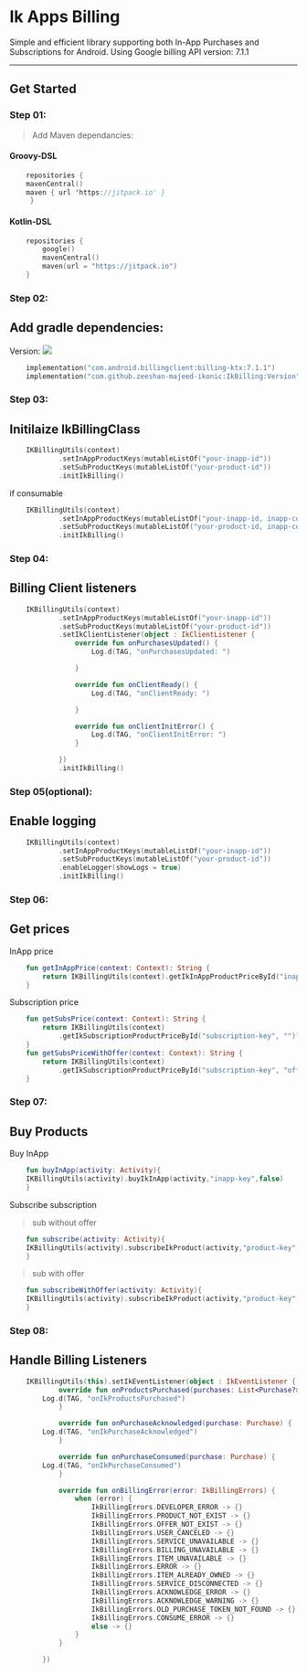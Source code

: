# Ik Apps Billing

Simple and efficient library supporting both In-App Purchases and Subscriptions for Android. Using Google billing API version: 7.1.1

---

## **Get Started** 

### Step 01:

> Add Maven dependancies:

#### Groovy-DSL

```kotlin 
    repositories {
	mavenCentral()
	maven { url 'https://jitpack.io' }
     }
```
#### Kotlin-DSL

```kotlin 
    repositories {
        google()
        mavenCentral()
        maven(url = "https://jitpack.io")
    }
```

### Step 02:

## Add gradle dependencies:
Version: [![](https://jitpack.io/v/zeeshan-majeed-ikonci/IkBilling.svg)](https://jitpack.io/#zeeshan-majeed-ikonci/IkBilling)

```kotlin 
    implementation("com.android.billingclient:billing-ktx:7.1.1")
    implementation("com.github.zeeshan-majeed-ikonic:IkBilling:Version")
```

### Step 03:

## Initilaize IkBillingClass

```kotlin 
    IKBillingUtils(context)
            .setInAppProductKeys(mutableListOf("your-inapp-id"))
            .setSubProductKeys(mutableListOf("your-product-id"))
            .initIkBilling()
```

 if consumable 

```kotlin 
    IKBillingUtils(context)
            .setInAppProductKeys(mutableListOf("your-inapp-id, inapp-consumable-key"))
            .setSubProductKeys(mutableListOf("your-product-id, inapp-consumable-key"))
            .initIkBilling()
```

### Step 04:

## Billing Client listeners

```kotlin 
    IKBillingUtils(context)
            .setInAppProductKeys(mutableListOf("your-inapp-id"))
            .setSubProductKeys(mutableListOf("your-product-id"))
            .setIkClientListener(object : IkClientListener {
                override fun onPurchasesUpdated() {
                    Log.d(TAG, "onPurchasesUpdated: ")

                }

                override fun onClientReady() {
                    Log.d(TAG, "onClientReady: ")

                }

                override fun onClientInitError() {
                    Log.d(TAG, "onClientInitError: ")
                }

            })
            .initIkBilling()
```

### Step 05(optional):
## Enable logging

```kotlin 
    IKBillingUtils(context)
            .setInAppProductKeys(mutableListOf("your-inapp-id"))
            .setSubProductKeys(mutableListOf("your-product-id"))
            .enableLogger(showLogs = true)
            .initIkBilling()
```

### Step 06:
## Get prices

InApp price
```kotlin 
    fun getInAppPrice(context: Context): String {
        return IKBillingUtils(context).getIkInAppProductPriceById("inapp-key")?.price ?: ""
    }
```

Subscription price

```kotlin 
    fun getSubsPrice(context: Context): String {
        return IKBillingUtils(context)
            .getIkSubscriptionProductPriceById("subscription-key", "")?.price ?: ""
    }
    fun getSubsPriceWithOffer(context: Context): String {
        return IKBillingUtils(context)
            .getIkSubscriptionProductPriceById("subscription-key", "offer-key")?.price ?: ""
    }
```

### Step 07:
## Buy Products

Buy InApp

```kotlin 
    fun buyInApp(activity: Activity){
    IKBillingUtils(activity).buyIkInApp(activity,"inapp-key",false)
    }
```

Subscribe subscription

> sub without offer

```kotlin 
    fun subscribe(activity: Activity){
    IKBillingUtils(activity).subscribeIkProduct(activity,"product-key","")
    }
```

> sub with offer

```kotlin 
    fun subscribeWithOffer(activity: Activity){
    IKBillingUtils(activity).subscribeIkProduct(activity,"product-key","offer-key")
    }
```

### Step 08:

## Handle Billing Listeners 

```kotlin 
    IKBillingUtils(this).setIkEventListener(object : IkEventListener {
            override fun onProductsPurchased(purchases: List<Purchase?>) {
		Log.d(TAG, "onIkProductsPurchased")
            }

            override fun onPurchaseAcknowledged(purchase: Purchase) {
		Log.d(TAG, "onIkPurchaseAcknowledged")
            }

            override fun onPurchaseConsumed(purchase: Purchase) {
		Log.d(TAG, "onIkPurchaseConsumed")
            }

            override fun onBillingError(error: IkBillingErrors) {
                when (error) {
                    IkBillingErrors.DEVELOPER_ERROR -> {}
                    IkBillingErrors.PRODUCT_NOT_EXIST -> {}
                    IkBillingErrors.OFFER_NOT_EXIST -> {}
                    IkBillingErrors.USER_CANCELED -> {}
                    IkBillingErrors.SERVICE_UNAVAILABLE -> {}
                    IkBillingErrors.BILLING_UNAVAILABLE -> {}
                    IkBillingErrors.ITEM_UNAVAILABLE -> {}
                    IkBillingErrors.ERROR -> {}
                    IkBillingErrors.ITEM_ALREADY_OWNED -> {}
                    IkBillingErrors.SERVICE_DISCONNECTED -> {}
                    IkBillingErrors.ACKNOWLEDGE_ERROR -> {}
                    IkBillingErrors.ACKNOWLEDGE_WARNING -> {}
                    IkBillingErrors.OLD_PURCHASE_TOKEN_NOT_FOUND -> {}
                    IkBillingErrors.CONSUME_ERROR -> {}
                    else -> {}
                }
            }

        })
```

